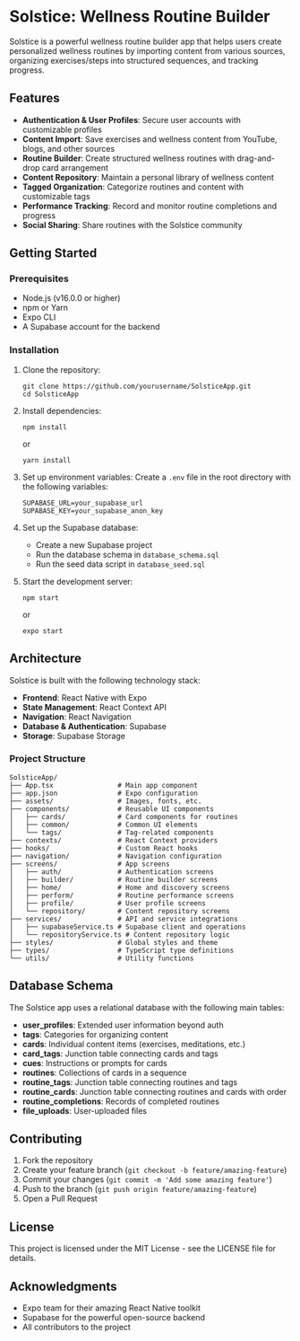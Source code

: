 # Solstice: Wellness Routine Builder

Solstice is a powerful wellness routine builder app that helps users create personalized wellness routines by importing content from various sources, organizing exercises/steps into structured sequences, and tracking progress.

## Features

- **Authentication & User Profiles**: Secure user accounts with customizable profiles
- **Content Import**: Save exercises and wellness content from YouTube, blogs, and other sources
- **Routine Builder**: Create structured wellness routines with drag-and-drop card arrangement
- **Content Repository**: Maintain a personal library of wellness content
- **Tagged Organization**: Categorize routines and content with customizable tags
- **Performance Tracking**: Record and monitor routine completions and progress
- **Social Sharing**: Share routines with the Solstice community

## Getting Started

### Prerequisites

- Node.js (v16.0.0 or higher)
- npm or Yarn
- Expo CLI
- A Supabase account for the backend

### Installation

1. Clone the repository:
   ```
   git clone https://github.com/yourusername/SolsticeApp.git
   cd SolsticeApp
   ```

2. Install dependencies:
   ```
   npm install
   ```
   or
   ```
   yarn install
   ```

3. Set up environment variables:
   Create a `.env` file in the root directory with the following variables:
   ```
   SUPABASE_URL=your_supabase_url
   SUPABASE_KEY=your_supabase_anon_key
   ```

4. Set up the Supabase database:
   - Create a new Supabase project
   - Run the database schema in `database_schema.sql`
   - Run the seed data script in `database_seed.sql`

5. Start the development server:
   ```
   npm start
   ```
   or
   ```
   expo start
   ```

## Architecture

Solstice is built with the following technology stack:

- **Frontend**: React Native with Expo
- **State Management**: React Context API
- **Navigation**: React Navigation
- **Database & Authentication**: Supabase
- **Storage**: Supabase Storage

### Project Structure

```
SolsticeApp/
├── App.tsx                # Main app component
├── app.json               # Expo configuration
├── assets/                # Images, fonts, etc.
├── components/            # Reusable UI components
│   ├── cards/             # Card components for routines
│   ├── common/            # Common UI elements
│   └── tags/              # Tag-related components
├── contexts/              # React Context providers
├── hooks/                 # Custom React hooks
├── navigation/            # Navigation configuration
├── screens/               # App screens
│   ├── auth/              # Authentication screens
│   ├── builder/           # Routine builder screens
│   ├── home/              # Home and discovery screens
│   ├── perform/           # Routine performance screens
│   ├── profile/           # User profile screens
│   └── repository/        # Content repository screens
├── services/              # API and service integrations
│   ├── supabaseService.ts # Supabase client and operations
│   └── repositoryService.ts # Content repository logic
├── styles/                # Global styles and theme
├── types/                 # TypeScript type definitions
└── utils/                 # Utility functions
```

## Database Schema

The Solstice app uses a relational database with the following main tables:

- **user_profiles**: Extended user information beyond auth
- **tags**: Categories for organizing content
- **cards**: Individual content items (exercises, meditations, etc.)
- **card_tags**: Junction table connecting cards and tags
- **cues**: Instructions or prompts for cards
- **routines**: Collections of cards in a sequence
- **routine_tags**: Junction table connecting routines and tags
- **routine_cards**: Junction table connecting routines and cards with order
- **routine_completions**: Records of completed routines
- **file_uploads**: User-uploaded files

## Contributing

1. Fork the repository
2. Create your feature branch (`git checkout -b feature/amazing-feature`)
3. Commit your changes (`git commit -m 'Add some amazing feature'`)
4. Push to the branch (`git push origin feature/amazing-feature`)
5. Open a Pull Request

## License

This project is licensed under the MIT License - see the LICENSE file for details.

## Acknowledgments

- Expo team for their amazing React Native toolkit
- Supabase for the powerful open-source backend
- All contributors to the project 
